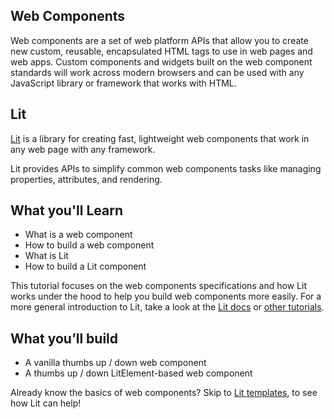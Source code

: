 ## Web Components

Web components are a set of web platform APIs that allow you to create new custom, reusable, encapsulated HTML tags to use in web pages and web apps. Custom components and widgets built on the web component standards will work across modern browsers and can be used with any JavaScript library or framework that works with HTML.

## Lit

[Lit](https://lit.dev) is a library for creating fast, lightweight web components that work in any web page with any framework.

Lit provides APIs to simplify common web components tasks like managing properties, attributes, and rendering.

## What you'll Learn

* What is a web component
* How to build a web component
* What is Lit
* How to build a Lit component

<aside class="warning">

This tutorial focuses on the web components specifications and how Lit works under the hood to help  you build web components more easily.
For a more general introduction to Lit, take a look at the [Lit docs](/docs/) or [other tutorials](/tutorials/).

</aside>

## What you’ll build

* A vanilla thumbs up / down web component
* A thumbs up / down LitElement-based web component

<aside class="positive">

Already know the basics of web components? Skip to [Lit templates](#09), to see how Lit can help!

</aside>
